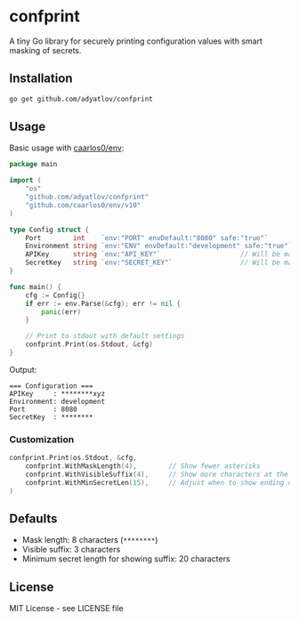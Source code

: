 # confprint

A tiny Go library for securely printing configuration values with smart masking of secrets.

## Installation

```bash
go get github.com/adyatlov/confprint
```

## Usage

Basic usage with [caarlos0/env](https://github.com/caarlos0/env):

```go
package main

import (
    "os"
    "github.com/adyatlov/confprint"
    "github.com/caarlos0/env/v10"
)

type Config struct {
    Port        int    `env:"PORT" envDefault:"8080" safe:"true"`
    Environment string `env:"ENV" envDefault:"development" safe:"true"`
    APIKey      string `env:"API_KEY"`                    // Will be masked
    SecretKey   string `env:"SECRET_KEY"`                 // Will be masked
}

func main() {
    cfg := Config{}
    if err := env.Parse(&cfg); err != nil {
        panic(err)
    }

    // Print to stdout with default settings
    confprint.Print(os.Stdout, &cfg)
}
```

Output:
```
=== Configuration ===
APIKey     : ********xyz
Environment: development
Port       : 8080
SecretKey  : ********
```

### Customization

```go
confprint.Print(os.Stdout, &cfg,
    confprint.WithMaskLength(4),        // Show fewer asterisks
    confprint.WithVisibleSuffix(4),     // Show more characters at the end
    confprint.WithMinSecretLen(15),     // Adjust when to show ending chars
)
```

## Defaults

- Mask length: 8 characters (`********`)
- Visible suffix: 3 characters
- Minimum secret length for showing suffix: 20 characters

## License

MIT License - see LICENSE file
